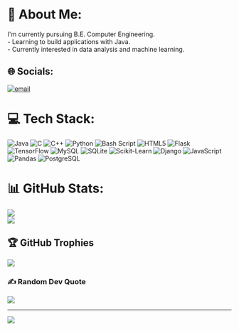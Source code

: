 # 💫 About Me:
I'm currently pursuing B.E. Computer Engineering.<br>- Learning to build applications with Java. <br>- Currently interested in data analysis and machine learning. 


## 🌐 Socials:
[![email](https://img.shields.io/badge/Email-D14836?logo=gmail&logoColor=white)](mailto:shubhashishkarki@gmail.com) 

# 💻 Tech Stack:
![Java](https://img.shields.io/badge/java-%23ED8B00.svg?style=for-the-badge&logo=openjdk&logoColor=white) ![C](https://img.shields.io/badge/c-%2300599C.svg?style=for-the-badge&logo=c&logoColor=white) ![C++](https://img.shields.io/badge/c++-%2300599C.svg?style=for-the-badge&logo=c%2B%2B&logoColor=white) ![Python](https://img.shields.io/badge/python-3670A0?style=for-the-badge&logo=python&logoColor=ffdd54) ![Bash Script](https://img.shields.io/badge/bash_script-%23121011.svg?style=for-the-badge&logo=gnu-bash&logoColor=white) ![HTML5](https://img.shields.io/badge/html5-%23E34F26.svg?style=for-the-badge&logo=html5&logoColor=white) ![Flask](https://img.shields.io/badge/flask-%23000.svg?style=for-the-badge&logo=flask&logoColor=white) ![TensorFlow](https://img.shields.io/badge/TensorFlow-%23FF6F00.svg?style=for-the-badge&logo=TensorFlow&logoColor=white) ![MySQL](https://img.shields.io/badge/mysql-4479A1.svg?style=for-the-badge&logo=mysql&logoColor=white) ![SQLite](https://img.shields.io/badge/sqlite-%2307405e.svg?style=for-the-badge&logo=sqlite&logoColor=white) ![Scikit-Learn](https://img.shields.io/badge/scikit--learn-F7931E.svg?style=for-the-badge&logo=scikit-learn&logoColor=white) ![Django](https://img.shields.io/badge/django-092E20.svg?style=for-the-badge&logo=django&logoColor=white) ![JavaScript](https://img.shields.io/badge/javascript-F7DF1E.svg?style=for-the-badge&logo=javascript&logoColor=black) ![Pandas](https://img.shields.io/badge/pandas-150458.svg?style=for-the-badge&logo=pandas&logoColor=white) ![PostgreSQL](https://img.shields.io/badge/postgresql-336791.svg?style=for-the-badge&logo=postgresql&logoColor=white)




# 📊 GitHub Stats:

![](https://github-readme-streak-stats.herokuapp.com/?user=Shubhashish-Karki&theme=dark&hide_border=true)<br/>
![](https://github-readme-stats.vercel.app/api/top-langs/?username=Shubhashish-Karki&theme=dark&hide_border=true&include_all_commits=true&count_private=true&layout=compact)

## 🏆 GitHub Trophies
![](https://github-profile-trophy.vercel.app/?username=Shubhashish-Karki&theme=radical&no-frame=false&no-bg=false&margin-w=4)

### ✍️ Random Dev Quote
![](https://quotes-github-readme.vercel.app/api?type=horizontal&theme=radical)

---
[![](https://visitcount.itsvg.in/api?id=Shubhashish-Karki&icon=0&color=3)](https://visitcount.itsvg.in)

<!-- Proudly created with GPRM ( https://gprm.itsvg.in ) -->
